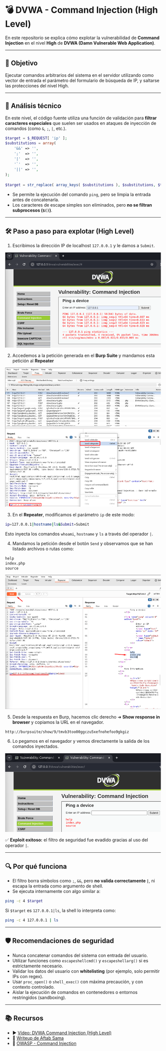 # 💣 DVWA - Command Injection (High Level)

En este repositorio se explica cómo explotar  la vulnerabilidad de **Command Injection** en el nivel **High** de **DVWA (Damn Vulnerable Web Application)**.

---

## 🎯 Objetivo

Ejecutar comandos arbitrarios del sistema en el servidor utilizando como vector de entrada el parámetro del formulario de búsqueda de IP, y saltarse las protecciones del nivel High.

---

## 🧠 Análisis técnico

En este nivel, el código fuente utiliza una función de validación para **filtrar caracteres especiales** que suelen ser usados en ataques de inyección de comandos (como `&`, `;`, `|`, etc.).

```php
$target = $_REQUEST[ 'ip' ];
$substitutions = array(
    '&&' => '',
    ';'  => '',
    '|'  => '',
    '`'  => '',
    '||' => '',
);

$target = str_replace( array_keys( $substitutions ), $substitutions, $target );
```

- Se permite la ejecución del comando `ping`, pero se limpia la entrada antes de concatenarla.
- Los caracteres de escape simples son eliminados, pero **no se filtran subprocesos (`$()`)**.

---

## 🛠 Paso a paso para explotar (High Level)

1. Escribimos la dirección IP de localhost `127.0.0.1` y le damos a `Submit`.

![Ping_127.0.0.1](assets/CI_Ping.png) 

2. Accedemos a la petición generada en el **Burp Suite** y mandamos esta petición al **Repeater**

![BurpSuite_Repeater](assets/CI_BurpSuite.png) 

3. En el **Repeater**, modificamos el parámetro `ip` de este modo:

```bash
ip=127.0.0.1|hostname|ls&Submit=Submit
```
Esto inyecta los comandos `whoami`, `hostname` y `ls` a través del operador `|`.

4. Mandamos la petición desde el botón `Send` y observamos que se han listado archivos o rutas como:
```
help
index.php
source
```

![Repeater_Comando](assets/CI_RepeaterComando.png) 

5. Desde la respuesta en Burp, hacemos clic derecho ➜ **Show response in browser** y copiamos la URL en el navegador.
```
http://burpsuite/show/9/tmvb3too00ggczu5xefnohefoo9gkgiz
```

6. Lo pegamos en el navegador y vemos directamente la salida de los comandos inyectados.

![Resultado](assets/CI_Resultado.png) 

✅ **Exploit exitoso:** el filtro de seguridad fue evadido gracias al uso del operador `|`.

---

## 🔍 Por qué funciona

- El filtro borra símbolos como `;`, `&&`, pero **no valida correctamente `|`**, ni escapa la entrada como argumento de shell.
- Se ejecuta internamente con algo similar a:

```bash
ping -c 4 $target
```

Si `$target` es `127.0.0.1|ls`, la shell lo interpreta como:

```bash
ping -c 4 127.0.0.1 | ls
```

---

## 🛡️ Recomendaciones de seguridad

- Nunca concatenar comandos del sistema con entrada del usuario.
- Utilizar funciones como `escapeshellcmd()` y `escapeshellarg()` si es estrictamente necesario.
- Validar los datos del usuario con **whitelisting** (por ejemplo, solo permitir IPs con regex).
- Usar `proc_open()` o `shell_exec()` con máxima precaución, y con contexto controlado.
- Aislar la ejecución de comandos en contenedores o entornos restringidos (sandboxing).

---

## 📚 Recursos

- ▶️ [Vídeo: DVWA Command Injection (High Level)](https://www.youtube.com/watch?v=WiqRvlN_UIU&list=PLHUKi1UlEgOJLPSFZaFKMoexpM6qhOb4Q&index=4)
- 📝 [Writeup de Aftab Sama](https://aftabsama.com/writeups/dvwa/command-injection/)
- 📖 [OWASP - Command Injection](https://owasp.org/www-community/attacks/Command_Injection)
